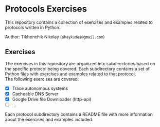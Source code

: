 # Protocols Exercises

This repository contains a collection of exercises and examples related to protocols written in Python.  

Author: Tikhonchik Nikolay (`okaykudes@gmail.com`) 

## Exercises

The exercises in this repository are organized into subdirectories based on the specific protocol being covered. Each subdirectory contains a set of Python files with exercises and examples related to that protocol.  
The following exercises are covered:  

- [x] Trace autonomous systems
- [x] Cacheable DNS Server
- [x] Google Drive file Downloader (http-api)
- [ ] ...

Each protocol subdirectory contains a README file with more information about the exercises and examples included.
